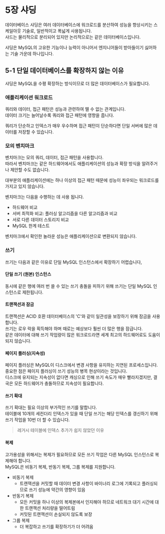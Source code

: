 # 5장 샤딩

데이터베이스 샤딩은 여러 데이터베이스에 워크로드를 분산하여 성능을 향상시키는 스케일아웃 기술로, 일반적이고 폭넓게 사용됩니다.  
샤드는 물리적으로 분리되어 있지만 논리적으로는 같은 데이터베이스입니다.  

샤딩은 MySQL의 고유한 기능이나 능력이 아니어서 엔지니어들이 받아들이기 싫어하는 기술 가운데 하나입니다.  


## 5-1 단일 데이터베이스를 확장하지 않는 이유

샤딩은 MySQL을 수평 확장하는 방식이므로 더 많은 데이터베이스가 필요합니다.  


### 애플리케이션 워크로드

쿼리와 데이터, 접근 패턴은 성능과 관련하여 뗄 수 없는 관계입니다.  
데이터 크기는 늘어날수록 쿼리와 접근 패턴에 영향을 줍니다.  

쿼리가 단순하고 인덱스가 매우 우수하며 접근 패턴이 단순하다면 단일 서버에 많은 데이터를 저장할 수 있습니다.  


### 모의 벤치마크

벤치마크는 모의 쿼리, 데이터, 접근 패턴을 사용합니다.  
따라서 벤치마크는 같은 하드웨어에서도 애플리케이션의 성능과 확장 방식을 알려주거나 제안할 수도 없습니다.  

대부분의 애플리케이션에는 하나 이상의 접근 패턴 때문에 성능이 좌우되는 워크로드를 가지고 있지 않습니다.  

벤치마크는 다음을 수행하는 데 사용 됩니다.  
- 하드웨어 비교
- 서버 최적화 비교: 플러싱 알고리즘을 다른 알고리즘과 비교
- 서로 다른 데이터 스토리지 비교
- MySQL 한계 테스트

벤치마크에서 확인한 놀라운 성능은 애플리케이션으로 변환되지 않습니다.  


### 쓰기

쓰기는 다음과 같은 이유로 단일 MySQL 인스턴스에서 확장하기 어렵습니다,  

#### 단일 쓰기 (원본) 인스턴스

동시에 같은 행에 여러 번 쓸 수 있는 쓰기 충돌을 피하기 위해 쓰기는 단일 MySQL 인스턴스로 제한됩니다.  

#### 트랜잭션과 잠금

트랜잭션은 ACID 호환 데이터베이스의 'C'와 같이 일관성을 보장하기 위해 잠금을 사용합니다.  
쓰기는 로우 락을 획득해야 하며 때로는 예상보다 훨씬 더 많은 행을 잠급니다.  
같은 데이터에 대해 쓰기 작업량이 많은 워크로드라면 세계 최고의 하드웨어로도 도움이 되지 않습니다.  

#### 페이지 플러싱(지속성)

페이지 플러싱은 MySQL이 디스크에서 변경 사항을 유지하는 지연된 프로세스입니다.  
중요한 점은 페이지 플러싱이 쓰기 성능의 병목 현상이라는 것입니다.  
디스크에 유지되는 지속성이 없다면 캐싱으로 인해 쓰기 속도가 매우 빨라지겠지만, 결국은 모든 하드웨어가 충돌하므로 지속성이 필요합니다.  

#### 쓰기 확대

쓰기 확대는 필요 이상의 부가적인 쓰기를 말합니다.  
테이블에 10개의 세컨더리 인덱스가 있을 때 단일 쓰기는 해당 인덱스를 갱신하기 위해 쓰기 작업을 10번 더 할 수 있습니다.  

> 레거시 테이블에 인덱스 추가가 쉽지 않았던 이유

#### 복제

고가용성을 위해서는 복제가 필요하므로 모든 쓰기 작업은 다른 MySQL 인스턴스로 복제해야 합니다.  
MySQL은 비동기 복제, 반동기 복제, 그룹 복제를 지원합니다.  

- 비동기 복제
  - 트랜잭션을 커밋할 때 데이터 변경 사항이 바이너리 로그에 기록되고 플러싱되므로 쓰기 성능에 약간의 영향이 있음
- 반동기 복제
  - 모든 커밋을 하나 이상의 복제본에서 인지해야 하므로 네트워크 대기 시간에 대한 트랜잭션 처리량을 떨어트림
  - 커밋된 트랜잭션이 손실되지 않도록 보장
- 그룹 복제
  - 더 복잡하고 쓰기를 확장하기가 더 어려움






